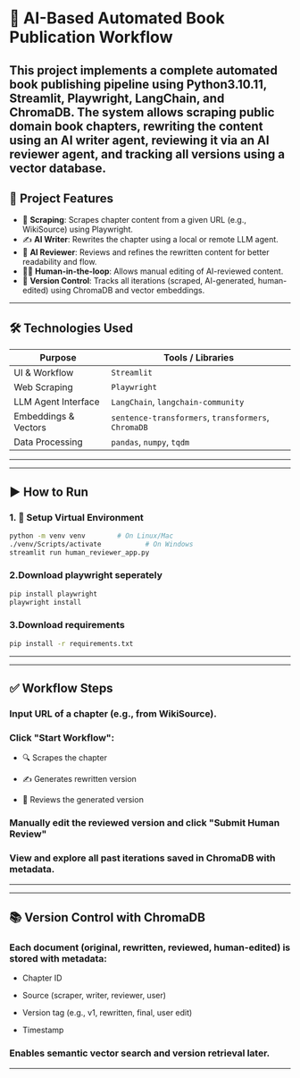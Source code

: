 # 📘 AI-Based Automated Book Publication Workflow

This project implements a complete **automated book publishing pipeline** using **Python3.10.11, Streamlit, Playwright, LangChain**, and **ChromaDB**. The system allows scraping public domain book chapters, rewriting the content using an AI writer agent, reviewing it via an AI reviewer agent, and tracking all versions using a vector database.
---

## 🧩 Project Features

- 🔗 **Scraping**: Scrapes chapter content from a given URL (e.g., WikiSource) using Playwright.
- ✍️ **AI Writer**: Rewrites the chapter using a local or remote LLM agent.
- 🧠 **AI Reviewer**: Reviews and refines the rewritten content for better readability and flow.
- 🧑‍💻 **Human-in-the-loop**: Allows manual editing of AI-reviewed content.
- 🧾 **Version Control**: Tracks all iterations (scraped, AI-generated, human-edited) using ChromaDB and vector embeddings.

---

## 🛠️ Technologies Used

| Purpose               | Tools / Libraries                                  |
|----------------------|-----------------------------------------------------|
| UI & Workflow        | `Streamlit`                                         |
| Web Scraping         | `Playwright`                                        |
| LLM Agent Interface  | `LangChain`, `langchain-community`                  |
| Embeddings & Vectors | `sentence-transformers`, `transformers`, `ChromaDB` |
| Data Processing      | `pandas`, `numpy`, `tqdm`                           |

---

---

## ▶️ How to Run

### 1. 🧱 Setup Virtual Environment

```bash
python -m venv venv        # On Linux/Mac
./venv/Scripts/activate           # On Windows
streamlit run human_reviewer_app.py 
```
### 2.Download playwright seperately 

```bash
pip install playwright
playwright install
```
### 3.Download requirements 

```bash 
pip install -r requirements.txt
```
---

---
## ✅ Workflow Steps
### Input URL of a chapter (e.g., from WikiSource).

### Click "Start Workflow":

- 🔍 Scrapes the chapter

- ✍️ Generates rewritten version

- 🧠 Reviews the generated version

### Manually edit the reviewed version and click "Submit Human Review"

### View and explore all past iterations saved in ChromaDB with metadata.

---
---
## 📚 Version Control with ChromaDB
### Each document (original, rewritten, reviewed, human-edited) is stored with metadata:

- Chapter ID

- Source (scraper, writer, reviewer, user)

- Version tag (e.g., v1, rewritten, final, user edit)

- Timestamp

### Enables semantic vector search and version retrieval later.

---